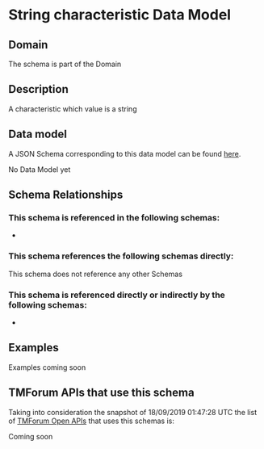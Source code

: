 # String characteristic Data Model

## Domain

The  schema is part of the  Domain

## Description

A characteristic which value is a string

## Data model

A JSON Schema corresponding to this data model can be found
[here](https://github.com/tmforum-rand/schemas/blob/master/Common/StringCharacteristic.schema.json).

No Data Model yet

## Schema Relationships

### This schema is referenced in the following schemas:

-

### This schema references the following schemas directly:

This schema does not reference any other Schemas

### This schema is referenced directly or indirectly by the following schemas:

-



## Examples

Examples coming soon

## TMForum APIs that use this schema

Taking into consideration the snapshot of 18/09/2019 01:47:28 UTC the list of [TMForum Open APIs](https://www.tmforum.org/open-apis/) that uses this schemas is:

Coming soon